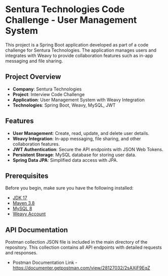 # Sentura Technologies Code Challenge - User Management System

This project is a Spring Boot application developed as part of a code challenge for Sentura Technologies. The application manages users and integrates with Weavy to provide collaboration features such as in-app messaging and file sharing.

## Project Overview

- **Company**: Sentura Technologies
- **Project**: Interview Code Challenge
- **Application**: User Management System with Weavy Integration
- **Technologies**: Spring Boot, Weavy, MySQL, JWT

## Features

- **User Management**: Create, read, update, and delete user details.
- **Weavy Integration**: In-app messaging, file sharing, and other collaboration features.
- **JWT Authentication**: Secure the API endpoints with JSON Web Tokens.
- **Persistent Storage**: MySQL database for storing user data.
- **Spring Data JPA**: Simplified data access with JPA.

## Prerequisites

Before you begin, make sure you have the following installed:

- [JDK 17](https://www.oracle.com/java/technologies/javase-jdk17-downloads.html)
- [Maven 3.8](https://maven.apache.org/install.html)
- [MySQL 8](https://dev.mysql.com/downloads/mysql/)
- [Weavy Account](https://www.weavy.com/)

## API Documentation

Postman collection JSON file is included in the main directory of the repository. This collection contains all API endpoints with detailed requests and responses.
- Postman Documentation Link - https://documenter.getpostman.com/view/28127032/2sAXjF9EqZ
